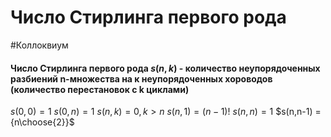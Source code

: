 # Число Стирлинга первого рода 
#Коллоквиум 
#### Число Стирлинга первого рода $s(n,k)$ - количество неупорядоченных разбиений n-множества на к неупорядоченных хороводов (количество перестановок с k циклами)
$s(0,0) = 1$
$s(0,n) = 1$
$s(n,k) = 0, k>n$
$s(n,1) = (n-1)!$
$s(n,n) = 1$
$s(n,n-1) = {n\choose{2}}$